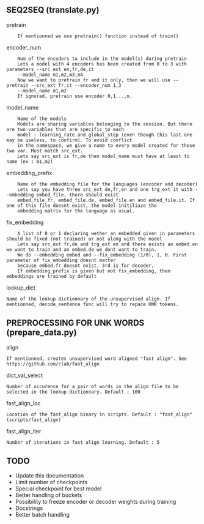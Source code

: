 
## SEQ2SEQ (translate.py)

pretrain

        If mentionned we use pretrain() function instead of train()
        
        
encoder_num

        Num of the encoders to include in the model(s) during pretrain
        Lets a model with 4 encoders has been created from 0 to 3 with parameters --src_ext en,fr,de,it
        --model_name m1,m2,m3,m4
        Now we want to pretrain fr and it only, then we will use --pretrain --src_ext fr,it --encoder_num 1,3 
        --model_name m1,m2
        If ignored, pretrain use encoder 0,1...,n.
        

model_name

        Name of the models
        Models are sharing variables belonging to the session. But there are two variables that are specific to each
        model : learning_rate and global_step (even though this last one may be useless, to confirm). To avoid conflict
        in the namespace, we give a name to every model created for these two var. Must match src_ext.
        Lets say src_ext is fr,de then model_name must have at least to name (ex : m1,m2)


embedding_prefix

        Name of the embedding file for the languages (encoder and decoder)
        Lets say you have three src_ext de,fr,en and one trg_ext it with --embedding embed_file, there should exist 
        embed_file.fr, embed_file.de, embed_file.en and embed_file.it. If one of this file doesnt exist, the model initiliaze the 
        embedding matrix for the language as usual.
    
fix_embedding

        A list of 0 or 1 declaring wether an embedded given in parameters should be fixed (not trained) or not along with the model
        Lets say src_ext fr,de and trg_ext en and there exists an embed.en we want to train and an embed.de we dont want to train.
        We do --embedding embed and --fix_embedding (1/0), 1, 0. First parameter of fix_embedding doesnt matter
        because embed.fr doesnt exist, 3rd is for decoder.
        If embedding_prefix is given but not fix_embedding, then embeddings are trained by default


lookup_dict
	
	Name of the lookup dictionnary of the unsupervised align. If mentionned, decode_sentence func will try to repace UNK tokens.


## PREPROCESSING FOR UNK WORDS (prepare_data.py)

align

	If mentionned, creates unsupervised word aligned "fast align". See https://github.com/clab/fast_align
    
dict_val_select
	
	Number of occurence for a pair of words in the align file to be selected in the lookup dictionnary. Default : 100

fast_align_loc
	
	Location of the fast_align binary in scripts. Default : "fast_align" (scripts/fast_align)
        
fast_align_iter

	Number of iterations in fast align learning. Default : 5            
      
## TODO

* Update this documentation
* Limit number of checkpoints
* Special checkpoint for best model
* Better handling of buckets
* Possibility to freeze encoder or decoder weights during training
* Docstrings
* Better batch handling